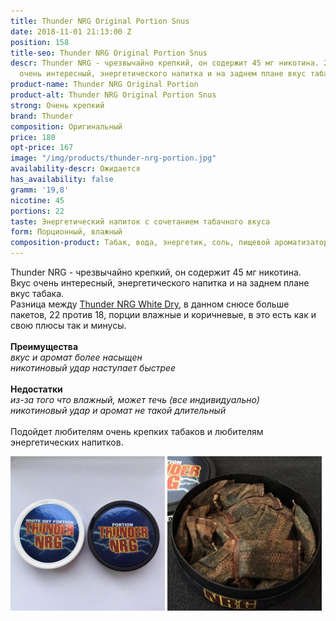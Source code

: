 ```yaml
---
title: Thunder NRG Original Portion Snus
date: 2018-11-01 21:13:00 Z
position: 158
title-seo: Thunder NRG Original Portion Snus
descr: Thunder NRG - чрезвычайно крепкий, он содержит 45 мг никотина. 22 порции. Вкус
  очень интересный, энергетического напитка и на заднем плане вкус табака.
product-name: Thunder NRG Original Portion
product-alt: Thunder NRG Original Portion Snus
strong: Очень крепкий
brand: Thunder
composition: Оригинальный
price: 180
opt-price: 167
image: "/img/products/thunder-nrg-portion.jpg"
availability-descr: Ожидается
has_availability: false
gramm: '19,8'
nicotine: 45
portions: 22
taste: Энергетический напиток с сочетанием табачного вкуса
form: Порционный, влажный
composition-product: Табак, вода, энергетик, соль, пищевой ароматизатор
---
```


Thunder NRG - чрезвычайно крепкий, он содержит 45 мг никотина.<br>
Вкус очень интересный, энергетического напитка и на заднем плане вкус табака.<br>
Разница между [Thunder NRG White Dry](/thunder-nrg-white-dry-portion-snus), в данном снюсе больше пакетов, 22 против 18, порции влажные и коричневые, в это есть как и свою плюсы так и минусы.<br><br>
<b>Преимущества</b><br>
<i>вкус и аромат более насыщeн</i><br>
<i>никотиновый удар наступает быстрее</i><br><br>
<b>Недостатки</b><br>
<i>из-за того что влажный, может течь (все индивидуально)</i><br>
<i>никотиновый удар и аромат не такой длительный</i><br><br>
Подойдет любителям очень крепких табаков и любителям энергетических напитков.
<div class="mb-3">
	<img class="img-fluid" style="width:49%" src="/img/products/thunder-nrg-original/snus-thunder-nrg.jpg" alt="Thunder NRG Snus">
	<img class="img-fluid" style="width:49%" src="/img/products/thunder-nrg-original/thunder-nrg-original-portion.jpg" alt="Тандер Снюс со вкусом энергетика влажный">
</div>